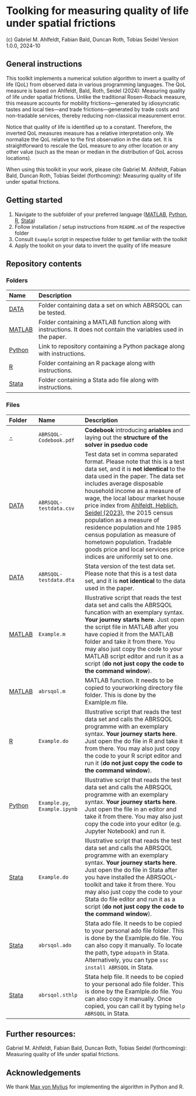 # Toolking for measuring quality of life under spatial frictions
(c) Gabriel M. Ahlfeldt, Fabian Bald, Duncan Roth, Tobias Seidel
Version 1.0.0, 2024-10

## General instructions

This toolkit implements a numerical solution algorithm to invert a quality of life (QoL) from observed data in various programming languages. The QoL measure is based on Ahlfeldt, Bald, Roth, Seidel (2024): Measuring quality of life under spatial frictions. Unlike the traditional Rosen-Roback measure, this measure accounts for mobility frictions—generated by idiosyncratic tastes and local ties—and trade frictions—generated by trade costs and non-tradable services, thereby reducing non-classical measurement error. 

Notice that quality of life is identified up to a constant. Therefore, the inverted QoL measures measure has a relative interpretation only. We normalize the QoL relative to the first observation in the data set. It is straightforward to rescale the QoL measure to any other location or any other value (such as the mean or median in the distribution of QoL across locations). 

When using this toolkit in your work, please cite Gabriel M. Ahlfeldt, Fabian Bald, Duncan Roth, Tobias Seidel (forthcoming): Measuring quality of life under spatial frictions.


## Getting started

1. Navigate to the subfolder of your preferred language ([MATLAB](https://github.com/Ahlfeldt/ABRSQOL-toolkit/tree/main/MATLAB), [Python](https://github.com/Ahlfeldt/ABRSQOL-toolkit-python), [R](https://github.com/Ahlfeldt/ABRSQOL-toolkit/tree/main/R), [Stata](https://github.com/Ahlfeldt/ABRSQOL-toolkit/tree/main/Stata))
2. Follow installation / setup instructions from `README.md` of the respective folder
3. Consult `Example` script in respective folder to get familiar with the toolkit
4. Apply the toolkit on your data to invert the quality of life measure 


## Repository contents
### Folders

Name | Description |
|:---------------------------------------------|:-------------------------------------------------------------------------|
| [DATA](https://github.com/Ahlfeldt/ABRSQOL-toolkit/tree/main/DATA) | Folder containing data a set on which ABRSQOL can be tested.   |
| [MATLAB](https://github.com/Ahlfeldt/ABRSQOL-toolkit/tree/main/MATLAB) | Folder containing a MATLAB function along with instructions. It does not contain the variables used in the paper.  |
| [Python](https://github.com/Ahlfeldt/ABRSQOL-toolkit-python) | Link to repository containing a Python package along with instructions. |
| [R](https://github.com/Ahlfeldt/ABRSQOL-toolkit/tree/main/R) | Folder containing an R package along with instructions.  |
| [Stata](https://github.com/Ahlfeldt/ABRSQOL-toolkit/tree/main/Stata) | Folder containing a Stata ado file along with instructions. |

### Files

Folder | Name  | Description |
|:-------------------|:-------------------------------------|:-------------------------------------------------------------------------|
| [-](https://github.com/Ahlfeldt/ABRSQOL-toolkit) | `ABRSQOL-Codebook.pdf` | **Codebook** introducing **ariables** and laying out the **structure of the solver in pseduo code** |
| [DATA](https://github.com/Ahlfeldt/ABRSQOL-toolkit/tree/main/DATA) | `ABRSQOL-testdata.csv` | Test data set in comma separated format. Please note that this is a test data set, and it is **not identical** to the data used in the paper. The data set includes average disposable household income as a measure of wage, the local labour market house price index from [Ahlfeldt, Heblich, Seidel (2023)](https://doi.org/10.1016/j.regsciurbeco.2022.103836), the 2015 census population as a measure of residence population and hte 1985 census population as measure of hometown population. Tradable goods price and local services price indices are uniformly set to one. |
| [DATA](https://github.com/Ahlfeldt/ABRSQOL-toolkit/tree/main/DATA) | `ABRSQOL-testdata.dta` | Stata version of the test data set. Please note that this is a test data set, and it is **not identical** to the data used in the paper. |
| [MATLAB](https://github.com/Ahlfeldt/ABRSQOL-toolkit/tree/main/MATLAB) | `Example.m` | Illustrative script that reads the test data set and calls the ABRSQOL funcation with an exemplary syntax. **Your journey starts here**. Just open the script file in MATLAB after you have copied it from the MATLAB folder and take it from there. You may also just copy the code to your MATLAB script editor and run it as a script (**do not just copy the code to the command window**). |
| [MATLAB](https://github.com/Ahlfeldt/ABRSQOL-toolkit/tree/main/MATLAB) | `abrsqol.m` | MATLAB function. It needs to be copied to yourworking directory file folder. This is done by the Examlple.m file. |
| [R](https://github.com/Ahlfeldt/ABRSQOL-toolkit/tree/main/R) | `Example.do` | Illustrative script that reads the test data set and calls the ABRSQOL programme with an exemplary syntax. **Your journey starts here**. Just open the do file in R and take it from there. You may also just copy the code to your R script editor and run it (**do not just copy the code to the command window**). |
| [Python](https://github.com/Ahlfeldt/ABRSQOL-toolkit-python) | `Example.py`, `Example.ipynb` | Illustrative script that reads the test data set and calls the ABRSQOL programme with an exemplary syntax. **Your journey starts here**. Just open the file in an editor and take it from there. You may also just copy the code into your editor (e.g. Jupyter Notebook) and run it. |
| [Stata](https://github.com/Ahlfeldt/ABRSQOL-toolkit/tree/main/Stata) | `Example.do` | Illustrative script that reads the test data set and calls the ABRSQOL programme with an exemplary syntax. **Your journey starts here**. Just open the do file in Stata after you have installed the ABRSQOL-toolkit and take it from there. You may also just copy the code to your Stata do file editor and run it as a script (**do not just copy the code to the command window**). |
| [Stata](https://github.com/Ahlfeldt/ABRSQOL-toolkit/tree/main/Stata) | `abrsqol.ado` | Stata ado file. It needs to be copied to your personal ado file folder. This is done by the Examlple.do file. You can also copy it manually. To locate the path, type `adopath` in Stata. Alternatively, you can type `ssc install ABRSQOL` in Stata. |
| [Stata](https://github.com/Ahlfeldt/ABRSQOL-toolkit/tree/main/Stata) | `abrsqol.sthlp` | Stata help file. It needs to be copied to your personal ado file folder. This is done by the Examlple.do file. You can also copy it manually. Once copied, you can call it by typing `help ABRSQOL` in Stata.


## Further resources: 

Gabriel M. Ahlfeldt, Fabian Bald, Duncan Roth, Tobias Seidel (forthcoming): Measuring quality of life under spatial frictions.

## Acknowledgements

We thank [Max von Mylius](https://github.com/maximylius) for implementing the algorithm in Python and R.
